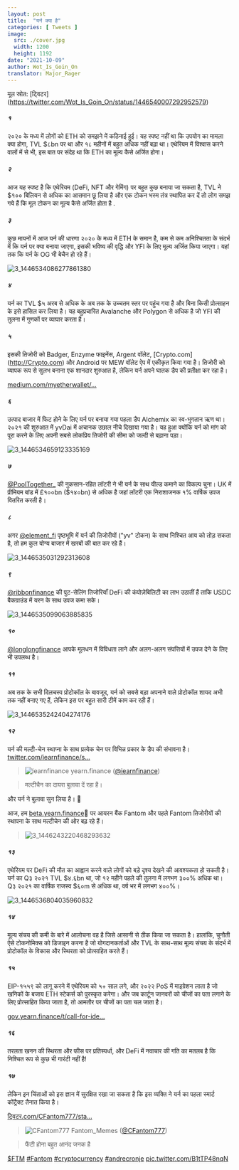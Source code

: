 ```yaml
---
layout: post
title:  "यर्न क्या है"
categories: [ Tweets ]
image:
  src: ./cover.jpg
  width: 1200
  height: 1192
date: "2021-10-09"
author: Wot_Is_Goin_On
translator: Major_Rager
---
```


मूल स्रोत: [ट्विटर] (https://twitter.com/Wot_Is_Goin_On/status/1446540007292952579)

##### १
२०२० के मध्य में लोगों को ETH को समझने में कठिनाई हुई। यह स्पष्ट नहीं था कि उपयोग का मामला क्या होगा, TVL $८bn पर था और १८ महीनों में बहुत अधिक नहीं बढ़ा था। एथेरियम में विश्वास करने वालों में से भी, इस बात पर संदेह था कि ETH का मूल्य कैसे अर्जित होगा।

##### २
आज यह स्पष्ट है कि एथेरियम (DeFi, NFT और गेमिंग) पर बहुत कुछ बनाया जा सकता है, TVL ने $१०० बिलियन से अधिक का आसमान छू लिया है और एक टोकन भस्म तंत्र स्थापित कर दें तो लोग समझ गये हैं कि मूल टोकन का मूल्य कैसे अर्जित होता है .

##### ३
कुछ मायनों में आज यर्न की धारणा २०२० के मध्य में ETH के समान है, कम से कम अनिश्चितता के संदर्भ में कि यर्न पर क्या बनाया जाएगा, इसकी भविष्य की वृद्धि और YFI के लिए मूल्य अर्जित किया जाएगा। यहां तक कि यर्न के OG भी बेचैन हो रहे हैं।

![3_1446534086277861380](3_1446534086277861380.jpg?w=239&h=149)

##### ४
यर्न का TVL $५ अरब से अधिक के अब तक के उच्चतम स्तर पर पहुंच गया है और बिना किसी प्रोत्साहन के इसे हासिल कर लिया है। यह बहुप्रचारित Avalanche और Polygon से अधिक है जो YFI की तुलना में गुणकों पर व्यापार करता है।

##### ५
इसकी तिजोरी को Badger, Enzyme फाइनेंस, Argent वॉलेट, [Crypto.com] (http://Crypto.com) और Android पर MEW वॉलेट ऐप में एकीकृत किया गया है। तिजोरी को व्यापक रूप से सुलभ बनाना एक शानदार शुरुआत है, लेकिन यर्न अपने घातक डैप की प्रतीक्षा कर रहा है।

[medium.com/myetherwallet/…](https://medium.com/myetherwallet/introducing-yearn-vaults-on-mew-wallet-app-android-274818aa830e)

##### ६
उत्पाद बाजार में फिट होने के लिए यर्न पर बनाया गया पहला डैप Alchemix का स्व-भुगतान ऋण था। २०२१ की शुरुआत में yvDai में अचानक उछाल नीचे दिखाया गया है। यह हुआ क्योंकि यर्न को मांग को पूरा करने के लिए अपनी सबसे लोकप्रिय तिजोरी की सीमा को जल्दी से बढ़ाना पड़ा।

![3_1446534659123335169](3_1446534659123335169.jpg?w=274&h=151)

##### ७
[@PoolTogether\_](https://twitter.com/PoolTogether_) की नुकसान-रहित लॉटरी ने भी यर्न के साथ यील्ड कमाने का विकल्प चुना। UK में प्रीमियम बांड में £१००bn ($१४०bn) से अधिक है जहां लॉटरी एक निराशाजनक १% वार्षिक उपज वितरित करती है।

##### ८
अगर [@element_fi](https://twitter.com/element_fi) पृष्ठभूमि में यर्न की तिजोरीयों ("yv" टोकन) के साथ निश्चित आय को तोड़ सकता है, तो हम कुल योग्य बाजार में खरबों की बात कर रहे हैं।

![3_1446535031292313608](3_1446535031292313608.jpg?w=360&h=268)

##### ९
[@ribbonfinance](https://twitter.com/ribbonfinance) की पुट-सेलिंग तिजोरियाँ DeFi की कंपोज़ेबिलिटी का लाभ उठातीं हैं ताकि USDC बैकग्राउंड में यरन के साथ उपज कमा सके।

![3_1446535099063885835](3_1446535099063885835.jpg?w=131&h=203)

##### १०
[@longlongfinance](https://twitter.com/longlongfinance) आपके मूलधन में विविधता लाने और अलग-अलग संपत्तियों में उपज देने के लिए भी उपलब्ध है।

##### ११
अब तक के सभी दिलचस्प प्रोटोकॉल के बावजूद, यर्न को सबसे बड़ा अपनाने वाले प्रोटोकॉल शायद अभी तक नहीं बनाए गए हैं, लेकिन इस पर बहुत सारी टीमें काम कर रही हैं।

![3_1446535242404274176](3_1446535242404274176.jpg?w=263&h=124)

##### १२
यर्न की मल्टी-चेन स्थाप्ना के साथ प्रत्येक चेन पर विभिन्न प्रकार के डैप की संभावना है। [twitter.com/iearnfinance/s…](https://twitter.com/iearnfinance/status/1446243257336229912?s=20)

> ![iearnfinance](earnfinance-1223779978459770880.jpg)
> yearn.finance ([@iearnfinance](https://twitter.com/iearnfinance))

> मल्टीचैन का दायरा बुलावा दें रहा है।

और यर्न ने बुलावा सुन लिया है। 📯

आज, हम [beta.yearn.finance](http://beta.yearn.finance)🧵 पर आयरन बैंक Fantom और पहले Fantom तिजोरीयों की स्थापना के साथ मल्टीचेन की ओर बढ़ रहे हैं।

> ![3_1446243220468293632](3_1446243220468293632.जेपीजी)

##### १३
एथेरियम पर DeFi की मौत का आह्वान करने वाले लोगों को बड़े दृश्य देखने की आवश्यकता हो सकती है। यर्न का Q३ २०२१ TVL $४.६bn था, जो १२ महीने पहले की तुलना में लगभग ३००% अधिक था। Q३ २०२१ का वार्षिक राजस्व $६०m से अधिक था, वर्ष भर में लगभग ४००%।

![3_1446536804035960832](3_1446536804035960832.jpg?w=602&h=451)

##### १४
मूल्य संचय की कमी के बारे में आलोचना वह है जिसे आसानी से ठीक किया जा सकता है। हालांकि, चुनौती ऐसे टोकनोमिक्स को डिजाइन करना है जो योगदानकर्ताओं और TVL के साथ-साथ मूल्य संचय के संदर्भ में प्रोटोकॉल के विकास और स्थिरता को प्रोत्साहित करते हैं।

##### १५
EIP-१५५९ को लागू करने में एथेरियम को ५+ साल लगे, और २०२२ PoS में माइग्रेशन लाता है जो खनिकों के बजाय ETH स्टेकर्स को पुरस्कृत करेगा। और जब कार्टून जानवरों को चीजों का पता लगाने के लिए प्रोत्साहित किया जाता है, तो आमतौर पर चीजों का पता चल जाता है।

[gov.yearn.finance/t/call-for-ide…](https://gov.yearn.finance/t/call-for-ideas-yfi-tokenomics-revamp/11573/5)

##### १६
तरलता खनन की स्थिरता और फीस पर प्रतिस्पर्धा, और DeFi में नवाचार की गति का मतलब है कि निश्चित रूप से कुछ भी गारंटी नहीं है!

##### १७
लेकिन इन चिंताओं को इस ज्ञान में सुरक्षित रखा जा सकता है कि इस व्यक्ति ने यर्न का पहला स्मार्ट कोंट्रैक्ट तैनात किया है।

[ट्विटर.com/CFantom777/sta…](https://twitter.com/CFantom777/status/1446366012421468162?s=20)

> ![CFantom777](CFantom777-1387931745832497152.jpg?w=48&h=48)
> Fantom_Memes ([@CFantom777](https://twitter.com/CFantom777))

> फैंटी होना बहुत आनंद जनक है

[$FTM](https://twitter.com/search?q=%24FTM) [#Fantom](https://twitter.com/hashtag/Fantom) [#cryptocurrency](https://twitter.com/hashtag/cryptocurrency) [#andrecronje](https://twitter.com/hashtag/andrecronje) [pic.twitter.com/B1tTP48nqN](https://twitter.com/CFantom777/status/1446366012421468162/video/1)
